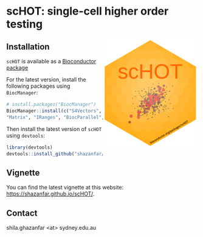 # scHOT: single-cell higher order testing

<img src="man/figures/scHOT_hex.png" align="right" width="250"/>

## Installation

`scHOT` is available as a [Bioconductor package](https://bioconductor.org/packages/release/bioc/html/scHOT.html)

For the latest version, install the following packages using `BiocManager`:

```r
# install.packages("BiocManager")
BiocManager::install(c("S4Vectors", "SummarizedExperiment", "SingleCellExperiment", 
"Matrix", "IRanges", "BiocParallel", "reshape", "ggplot2", "igraph", "grDevices", "ggforce"))
```

Then install the latest version of `scHOT` using `devtools`:

```r
library(devtools)
devtools::install_github("shazanfar/scHOT")
```

## Vignette

You can find the latest vignette at this website: https://shazanfar.github.io/scHOT/.


## Contact

shila.ghazanfar \<at\> sydney.edu.au


